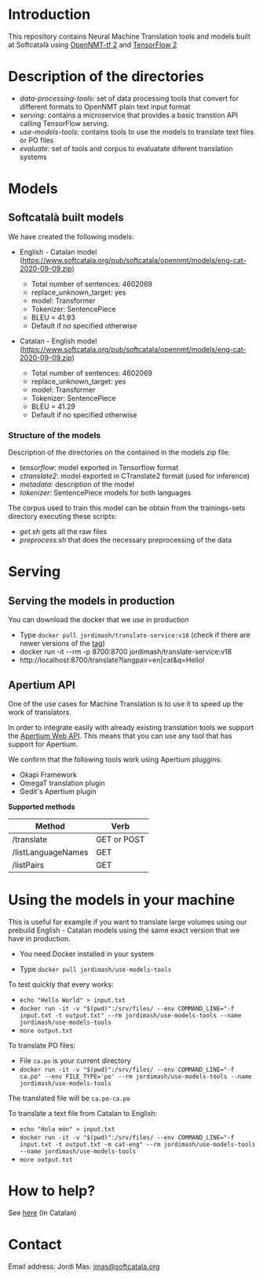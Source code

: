 # Introduction

This repository contains Neural Machine Translation tools and models built at Softcatalà using [OpenNMT-tf 2](https://github.com/OpenNMT/OpenNMT-tf) and [TensorFlow 2](https://www.tensorflow.org/)

# Description of the directories

* *data-processing-tools*: set of data processing tools that convert for different formats to OpenNMT plain text input format
* *serving*: contains a microservice that provides a basic transtion API calling TensorFlow serving.
* *use-models-tools*: contains tools to use the models to translate text files or PO files
* *evaluate*: set of tools and corpus to evaluatate diferent translation systems

# Models

## Softcatalà built models

We have created the following models:

* English - Catalan model (https://www.softcatala.org/pub/softcatala/opennmt/models/eng-cat-2020-09-09.zip)
  * Total number of sentences: 4602069
  * replace_unknown_target: yes
  * model: Transformer
  * Tokenizer: SentencePiece
  * BLEU = 41.93
  * Default if no specified otherwise

* Catalan - English model (https://www.softcatala.org/pub/softcatala/opennmt/models/eng-cat-2020-09-09.zip)
  * Total number of sentences: 4602069
  * replace_unknown_target: yes
  * model: Transformer
  * Tokenizer: SentencePiece
  * BLEU = 41.29
  * Default if no specified otherwise

### Structure of the models

Description of the directories on the contained in the models zip file:

* *tensorflow*: model exported in Tensorflow format
* *ctranslate2*: model exported in CTranslate2 format (used for inference)
* *metadata*: description of the model
* *tokenizer*: SentencePiece models for both languages

The corpus used to train this model can be obtain from the trainings-sets directory executing these scripts:

* *get.sh* gets all the raw files
* *preprocess.sh* that does the necessary preprocessing of the data

# Serving

## Serving the models in production

You can download the docker that we use in production

* Type ```docker pull jordimash/translate-service:v18``` (check if there are newer versions of the [tag](https://hub.docker.com/repository/docker/jordimash/translate-service))
* docker run  -it --rm -p 8700:8700 jordimash/translate-service:v18
* http://localhost:8700/translate?langpair=en|cat&q=Hello!

## Apertium API

One of the use cases for Machine Translation is to use it to speed up the work of translators.

In order to integrate easily with already existing translation tools we support the [Apertium Web API](https://wiki.apertium.org/wiki/Apertium-apy). This means that you can use any tool that has support for Apertium.

We confirm that the following tools work using Apertium pluggins:

* Okapi Framework
* OmegaT translation plugin
* Gedit's Apertium plugin

**Supported methods**

| Method | Verb  
|---|---|
|/translate  | GET or POST  
|/listLanguageNames  | GET
|/listPairs  | GET

# Using the models in your machine

This is useful for example if you want to translate large volumes using our prebuild English - Catalan models using the same exact version that we have in production.

* You need Docker installed in your system

* Type ```docker pull jordimash/use-models-tools```

To test quickly that every works:
* ```echo "Hello World" > input.txt```
* ```docker run -it -v "$(pwd)":/srv/files/ --env COMMAND_LINE="-f input.txt -t output.txt" --rm jordimash/use-models-tools --name jordimash/use-models-tools```
* ```more output.txt```

To translate PO files:
* File ```ca.po``` is your current directory
* ```docker run -it -v "$(pwd)":/srv/files/ --env COMMAND_LINE="-f ca.po" --env FILE_TYPE='po' --rm jordimash/use-models-tools --name jordimash/use-models-tools```

The translated file will be ```ca.po-ca.po```

To translate a text file from Catalan to English:
* ```echo "Hola món" > input.txt```
* ```docker run -it -v "$(pwd)":/srv/files/ --env COMMAND_LINE="-f input.txt -t output.txt -m cat-eng" --rm jordimash/use-models-tools --name jordimash/use-models-tools```
* ```more output.txt```

# How to help?

See [here](./CONTRIBUTING.md) (In Catalan)

# Contact

Email address: Jordi Mas: jmas@softcatala.org
